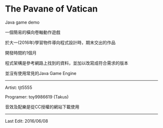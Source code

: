 # The Pavane of Vatican
Java game demo

一個簡易的橫向卷軸動作遊戲

於大一(2016年)學習物件導向程式設計時，期末交出的作品

開發時間約1個月

程式架構是參考網路上找到的資料，並加以改寫成符合需求的版本

並沒有使用常見的Java Game Engine



***
Artist: tjt5555

Programer: toy9986619 (Takus)

音效及配樂是從CC授權的網站下載使用
***


Last Edit: 2016/06/08
